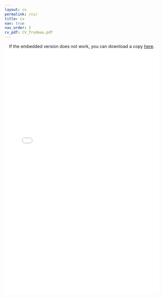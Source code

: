```yaml
---
layout: cv
permalink: /cv/
title: cv
nav: true
nav_order: 2
cv_pdf: CV_Trudeau.pdf
---
```



<center>
If the embedded version does not work, you can download a copy <a href="/assets/pdf/CV_Trudeau.pdf" target="_blank">here</a>.
<object data="/assets/pdf/CV_Trudeau.pdf#view=FitH&pagemode=none" width="100%" height="800px" type="application/pdf">
    <embed src="/assets/pdf/CV_Trudeau.pdf#view=FitH&pagemode=none" width="100%" height="800px" type="application/pdf" />
</object>
</center>